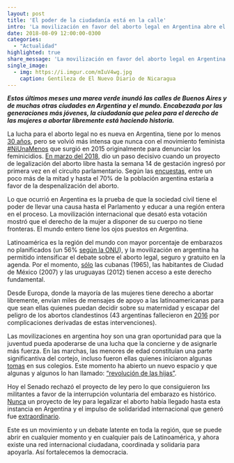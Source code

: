 ```yaml
---
layout: post
title: 'El poder de la ciudadanía está en la calle'
intro: 'La movilización en favor del aborto legal en Argentina abre el camino para toda Latinoamérica.'
date: 2018-08-09 12:00:00-0300
categories:
  - "Actualidad"
highlighted: true
share_message: 'La movilización en favor del aborto legal en Argentina abre el camino para toda Latinoamérica.'
single_image:
  - img: https://i.imgur.com/mIuV4wg.jpg
    caption: Gentileza de El Nuevo Diario de Nicaragua
---
```

***Estos últimos meses una marea verde inundó las calles de Buenos Aires y de muchas otras ciudades en Argentina y el mundo. Encabezada por las generaciones más jóvenes, la ciudadanía que pelea para el derecho de las mujeres a abortar libremente está haciendo historia.*** 

La lucha para el aborto legal no es nueva en Argentina, tiene por lo menos [30 años](https://nomada.gt/nosotras/volcanica/todo-lo-que-tienes-que-saber-sobre-la-votacion-del-proyecto-de-aborto-en-argentina/), pero se volvió más intensa que nunca con el movimiento feminista [#NiUnaMenos](http://www.diagonales.com/contenido/el-aborto-las-mujeres-y-los-desafos-de-siglo-xxi/10194) que surgió en 2015 originalmente para denunciar los feminicidios. [En marzo del 2018](https://nomada.gt/nosotras/volcanica/todo-lo-que-tienes-que-saber-sobre-la-votacion-del-proyecto-de-aborto-en-argentina/), dio un paso decisivo cuando un proyecto de legalización del aborto libre hasta la semana 14 de gestación ingresó por primera vez en el circuito parlamentario. Según las [encuestas](https://www.clarin.com/politica/encuestas-indagaron-aborto-mayoria-favor-despenalizacion_0_rJNR6H2FM.html), entre un poco más de la mitad y hasta el 70% de la población argentina estaría a favor de la despenalización del aborto.

Lo que ocurrió en Argentina es la prueba de que la sociedad civil tiene el poder de llevar una causa hasta el Parlamento y educar a una región entera en el proceso. La movilización internacional que desató esta votación mostró que el derecho de la mujer a disponer de su cuerpo no tiene fronteras. El mundo entero tiene los ojos puestos en Argentina.

Latinoamérica es la región del mundo con mayor porcentaje de embarazos no planificados (un 56% [según la ONU](http://lac.unfpa.org/es/news/unfpa-presenta-reporte-anual-2016)), y la movilización en argentina ha permitido intensificar el debate sobre el aborto legal, seguro y gratuito en la agenda. Por el momento, [sólo](https://www.mundotkm.com/genero/2018/08/05/17-datos-aborto-america-latina-tal-vez-no-conocias/) las cubanas (1965), las habitantes de Ciudad de México (2007) y las uruguayas (2012) tienen acceso a este derecho fundamental.  

Desde Europa, donde la mayoría de las mujeres tiene derecho a abortar libremente, envían miles de mensajes de apoyo a las latinoamericanas para que sean ellas quienes puedan decidir sobre su maternidad y escapar del peligro de los abortos clandestinos (43 argentinas fallecieron en [2016](http://www.deis.msal.gov.ar/wp-content/uploads/2016/12/Serie5Numero59.pdf) por complicaciones derivadas de estas intervenciones).

Las movilizaciones en argentina hoy son una gran oportunidad para que la juventud pueda apoderarse de una lucha que la concierne y de asignarle más fuerza. En las marchas, las menores de edad constituían una parte significantiva del cortejo, incluso fueron ellas quienes iniciaron algunas [tomas](https://www.latercera.com/mundo/noticia/colegios-toma-votacion-del-aborto-argentina/201758/) en sus colegios. Este momento ha abierto un nuevo espacio y que algunas y algunos lo han llamado: [“revolución de las hijas”](https://www.bbc.com/mundo/noticias-america-latina-44961602). 

Hoy el Senado rechazó el proyecto de ley pero lo que consiguieron lxs militantes a favor de la interrupción voluntaria del embarazo es histórico. [Nunca](https://www.bbc.com/mundo/noticias-america-latina-44961602) un proyecto de ley para legalizar el aborto había llegado hasta esta instancia en Argentina y el impulso de solidaridad internacional que generó fue [extraordinario](http://www.t13.cl/noticia/mundo/panuelazo-verde-internacional-aborto-legal-argentina).

Este es un movimiento y un debate latente en toda la región, que se puede abrir en cualquier momento y en cualquier país de Latinoamérica, y ahora existe una red internacional ciudadana, coordinada y solidaria para apoyarla. Así fortalecemos la democracia. 
